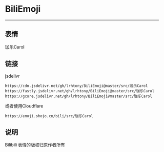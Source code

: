 # BiliEmoji
---
## 表情
珈乐Carol
## 链接
jsdelivr
```
https://cdn.jsdelivr.net/gh/lrhtony/BiliEmoji@master/src/珈乐Carol
https://fastly.jsdelivr.net/gh/lrhtony/BiliEmoji@master/src/珈乐Carol
https://gcore.jsdelivr.net/gh/lrhtony/BiliEmoji@master/src/珈乐Carol
```
或者使用Cloudflare
```
https://emoji.shojo.cn/bili/src/珈乐Carol
```
## 说明
Bilibili 表情的版权归原作者所有
